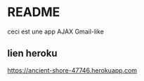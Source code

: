 # README

ceci est une app AJAX Gmail-like

## lien heroku
https://ancient-shore-47746.herokuapp.com
